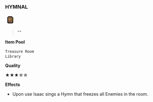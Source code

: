 ### **HYMNAL**
![Hymnal](/resources/gfx/items/collectibles/hymnal.png "Hymnal")

> ""

**Item Pool**

```
Treasure Room
Library
```

**Quality**

★★★☆☆

**Effects**
- Upon use Isaac sings a Hymn that freezes all Enemies in the room.
